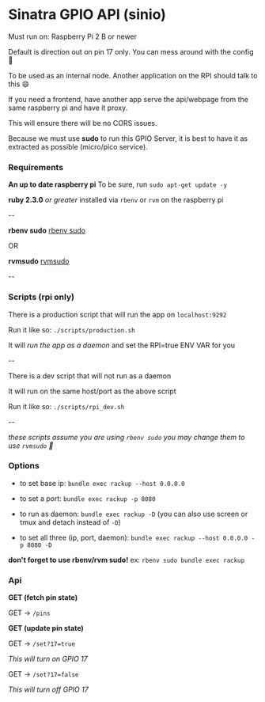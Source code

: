 # Sinatra GPIO API (sinio)

Must run on: Raspberry Pi 2 B or newer

Default is direction out on pin 17 only. You can mess around with the config :tada:

To be used as an internal node. Another application on the RPI should talk to this :smile:

If you need a frontend, have another app serve the api/webpage from the same raspberry pi and have it proxy.

This will ensure there will be no CORS issues. 

Because we must use **sudo** to run this GPIO Server, it is best to have it as extracted as possible (micro/pico service).

### Requirements

**An up to date raspberry pi** To be sure, run `sudo apt-get update -y`

**ruby 2.3.0** *or greater* installed via `rbenv` or `rvm` on the raspberry pi

--

**rbenv sudo** [rbenv sudo](https://github.com/dcarley/rbenv-sudo)

OR

**rvmsudo** [rvmsudo](https://rvm.io/integration/sudo)

--

### Scripts (rpi only)

There is a production script that will run the app on `localhost:9292`

Run it like so: `./scripts/production.sh`

It will *run the app as a daemon* and set the RPI=true ENV VAR for you

--

There is a dev script that will not run as a daemon

It will run on the same host/port as the above script

Run it like so: `./scripts/rpi_dev.sh`

--

*these scripts assume you are using `rbenv sudo` you may change them to use `rvmsudo` :rocket:*

### Options

* to set base ip: `bundle exec rackup --host 0.0.0.0`
* to set a port: `bundle exec rackup -p 8080`
* to run as daemon: `bundle exec rackup -D` (you can also use screen or tmux and detach instead of `-D`)

* to set all three (ip, port, daemon): `bundle exec rackup --host 0.0.0.0 -p 8080 -D`

**don't forget to use rbenv/rvm sudo!** ex: `rbenv sudo bundle exec rackup`

### Api

**GET (fetch pin state)**

GET -> `/pins`

**GET (update pin state)**

GET -> `/set?17=true`

*This will turn on GPIO 17*

GET -> `/set?17=false`

*This will turn off GPIO 17*
